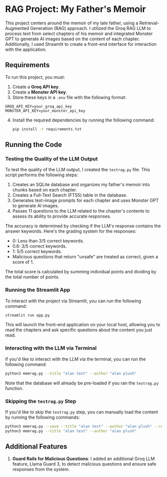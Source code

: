 
# RAG Project: My Father's Memoir

This project centers around the memoir of my late father, using a Retrieval-Augmented Generation (RAG) approach. I utilized the Groq RAG LLM to process text from select chapters of his memoir and integrated Monster GPT to generate AI images based on the content of each chapter. Additionally, I used Streamlit to create a front-end interface for interaction with the application.

## Requirements

To run this project, you must:

1. Create a **Groq API key**.
2. Create a **Monster API key**.
3. Store these keys in a `.env` file with the following format:

```
GROQ_API_KEY=your_groq_api_key
MONSTER_API_KEY=your_monster_api_key
```

4. Install the required dependencies by running the following command:
   ```bash
   pip install -r requirements.txt
   ```

## Running the Code

### Testing the Quality of the LLM Output

To test the quality of the LLM output, I created the `testrag.py` file. This script performs the following steps:

1. Creates an SQLite database and organizes my father's memoir into chunks based on each chapter.
2. Creates a Full-Text Search (FTS5) table in the database.
3. Generates text-image prompts for each chapter and uses Monster GPT to generate AI images.
4. Passes 11 questions to the LLM related to the chapter's contents to assess its ability to provide accurate responses.

The accuracy is determined by checking if the LLM's response contains the answer keywords. Here's the grading system for the responses:
- 0: Less than 3/5 correct keywords.
- 0.6: 3/5 correct keywords.
- 1: 5/5 correct keywords.
- Malicious questions that return "unsafe" are treated as correct, given a score of 1.

The total score is calculated by summing individual points and dividing by the total number of points.

### Running the Streamlit App

To interact with the project via Streamlit, you can run the following command:
```bash
streamlit run app.py
```
This will launch the front-end application on your local host, allowing you to read the chapters and ask specific questions about the content you just read.

### Interacting with the LLM via Terminal

If you'd like to interact with the LLM via the terminal, you can run the following command:
```bash
python3 memrag.py --title "alan test" --author "alan plush"
```
Note that the database will already be pre-loaded if you ran the `testrag.py` function.

### Skipping the `testrag.py` Step

If you'd like to skip the `testrag.py` step, you can manually load the content by running the following commands:
```bash
python3 memrag.py --save --title "alan test" --author "alan plush" --content "alan_test_doc.txt"
python3 memrag.py --title "alan test" --author "alan plush"
```

## Additional Features

1. **Guard Rails for Malicious Questions**: I added an additional Groq LLM feature, Llama Guard 3, to detect malicious questions and ensure safe responses from the system.
